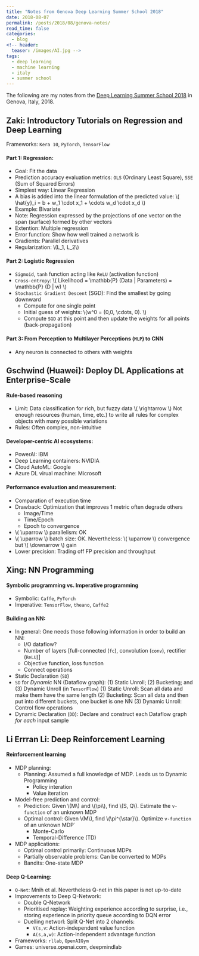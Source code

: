 ```yaml
---
title: "Notes from Genova Deep Learning Summer School 2018"
date: 2018-08-07
permalink: /posts/2018/08/genova-notes/ 
read_time: false
categories:
  - blog
<!-- header:
  teaser: /images/AI.jpg -->
tags:
  - deep learning
  - machine learning
  - italy
  - summer school
---
```


The following are my notes from the [Deep Learning Summer School 2018](http://irdta.eu/deeplearn2018/) in Genova, Italy, 2018. 

## Zaki: Introductory Tutorials on Regression and Deep Learning

Frameworks: `Kera 10`, `PyTorch`, `TensorFlow`

#### Part 1: Regression:

* Goal: Fit the data
* Prediction accuracy evaluation metrics: `OLS` (Ordinary Least Square), `SSE` (Sum of Squared Errors) 
* Simplest way: Linear Regression
* A bias is added into the linear formulation of the predicted value: \\( \hat{y}_i = b + w_1 \cdot x_1 + \cdots w_d \cdot x_d \\)		
* Example: Bivariate
* Note: Regression expressed by the projections of one vector on the span (surface) formed by other vectors
* Extention: Multiple regression
* Error function: Show how well trained a network is
* Gradients: Parallel derivatives 
* Regularization: \\(L_1, L_2\\)

#### Part 2: Logistic Regression

* `Sigmoid`, `tanh` function acting like `ReLU` (activation function)
* `Cross-entropy`: \\( Likelihood = \mathbb{P} (Data \| Parameters) = \mathbb{P} (D \| w) \\) 
* `Stochastic Gradient Descent` (SGD): Find the smallest by going downward
	* Compute for one single point
	* Initial guess of weights: \\(w^0 = (0,0, \cdots, 0). \\)
	* Compute `SGD` at this point and then update the weights for all points (back-propagation)

#### Part 3: From Perception to Multilayer Perceptions (`MLP`) to CNN
* Any neuron is connected to others with weights

## Gschwind (Huawei): Deploy DL Applications at Enterprise-Scale

#### Rule-based reasoning

* Limit: Data classification for rich, but fuzzy data \\( \rightarrow \\) Not enough resources (human, time, etc.)
to write all rules for complex objects with many possible variations 
* Rules: Often complex, non-intuitive

#### Developer-centric AI ecosystems:

* PowerAI: IBM
* Deep Learning containers: NVIDIA
* Cloud AutoML: Google
* Azure DL virual machine: Microsoft

#### Performance evaluation and measurement:

* Comparation of execution time
* Drawback: Optimization that improves 1 metric often degrade others
	* Image/Time
	* Time/Epoch
	* Epoch to convergence
* \\( \uparrow \\) parallelism: OK
* \\( \uparrow \\) batch size: OK. Nevertheless: \\( \uparrow \\) convergence but \\( \downarrow \\) gain
* Lower precision: Trading off FP precision and throughput  

## Xing: NN Programming

#### Symbolic programming vs. Imperative programming

* Symbolic: `Caffe`, `PyTorch`
* Imperative: `TensorFlow`, `theano`, `Caffe2`

#### Building an NN:

* In general: One needs those following information in order to build an NN:
	* I/O dataflow?
	* Number of layers [full-connected (`fc`), convolution (`conv`), rectifier (`ReLU`)]
	* Objective function, loss function
	* Connect operations
* Static Declaration (`SD`)
* `SD` for *Dynamic* NN (Dataflow graph): (1) Static Unroll; (2) Bucketing; and (3) Dynamic Unroll (in `TensorFlow`)
	(1) Static Unroll: Scan all data and make them have the same length
	(2) Bucketing: Scan all data and then put into different buckets, one bucket is one NN
	(3) Dynamic Unroll: Control flow operations
* Dynamic Declaration (`DD`): Declare and construct each Dataflow graph *for each* input sample

## Li Errran Li: Deep Reinforcement Learning

#### Reinforcement learning

* MDP planning: 
	* Planning: Assumed a full knowledge of MDP. Leads us to Dynamic Programming
		* Policy interation
		* Value iteration
* Model-free prediction and control: 
	* Prediction: Given \\(M\\) and \\(\pi\\), find \\(S, Q\\). Estimate the `v-function` of an unknown MDP
	* Optimal control: Given \\(M\\), find \\(\pi^{\star}\\). Optimize `v-function` of an unknown MDP`
		* Monte-Carlo 
		* Temporal-Difference (TD)
* MDP applications: 
	* Optimal control primarily: Continuous MDPs
	* Partially observable problems: Can be converted to MDPs
	* Bandits: One-state MDP

#### Deep Q-Learning: 

* `Q-Net`: Mnih et al. Nevertheless Q-net in this paper is not up-to-date
* Improvements to Deep Q-Network:
	* Double Q-Network
	* Prioritised replay: Weighting experience according to surprise, i.e., storing experience in priority 
	queue according to DQN error
	* Duelling networl: Split Q-Net into 2 channels:
		* `V(s,v`: Action-independent value function
		* `A(s,a,w)`: Action-independent advantage function
* Frameworks: `rllab`, `OpenAIGym`
* Games: universe.openai.com, deepmindlab
